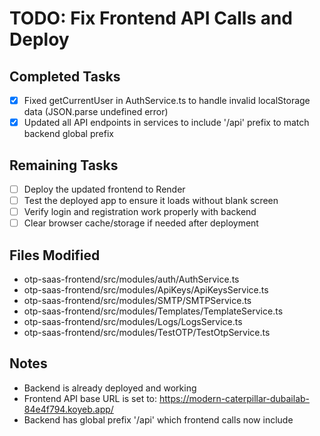 # TODO: Fix Frontend API Calls and Deploy

## Completed Tasks
- [x] Fixed getCurrentUser in AuthService.ts to handle invalid localStorage data (JSON.parse undefined error)
- [x] Updated all API endpoints in services to include '/api' prefix to match backend global prefix

## Remaining Tasks
- [ ] Deploy the updated frontend to Render
- [ ] Test the deployed app to ensure it loads without blank screen
- [ ] Verify login and registration work properly with backend
- [ ] Clear browser cache/storage if needed after deployment

## Files Modified
- otp-saas-frontend/src/modules/auth/AuthService.ts
- otp-saas-frontend/src/modules/ApiKeys/ApiKeysService.ts
- otp-saas-frontend/src/modules/SMTP/SMTPService.ts
- otp-saas-frontend/src/modules/Templates/TemplateService.ts
- otp-saas-frontend/src/modules/Logs/LogsService.ts
- otp-saas-frontend/src/modules/TestOTP/TestOtpService.ts

## Notes
- Backend is already deployed and working
- Frontend API base URL is set to: https://modern-caterpillar-dubailab-84e4f794.koyeb.app/
- Backend has global prefix '/api' which frontend calls now include
